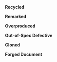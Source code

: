 
**Recycled**

**Remarked**

**Overproduced**

**Out-of-Spec Defective**

**Cloned**

**Forged Document**

